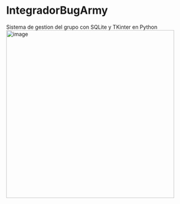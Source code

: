 # IntegradorBugArmy
Sistema de gestion del grupo con SQLite y TKinter en Python
<img width="449" alt="image" src="https://github.com/chimydevs/IntegradorBugArmy/assets/79487697/2cd299ad-0a7b-43c0-bfae-e75e48f974c7">
